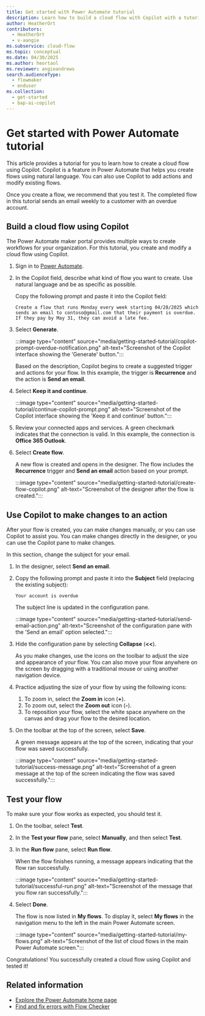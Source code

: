 ```yaml
---
title: Get started with Power Automate tutorial
description: Learn how to build a cloud flow with Copilot with a tutorial.
author: HeatherOrt
contributors:
  - HeatherOrt
  - v-aangie
ms.subservice: cloud-flow
ms.topic: conceptual
ms.date: 04/30/2025
ms.author: heortaol
ms.reviewer: angieandrews
search.audienceType:
  - flowmaker
  - enduser
ms.collection:
  - get-started
  - bap-ai-copilot
---
```


# Get started with Power Automate tutorial

This article provides a tutorial for you to learn how to create a cloud flow using Copilot. Copilot is a feature in Power Automate that helps you create flows using natural language. You can also use Copilot to add actions and modify existing flows.

Once you create a flow, we recommend that you test it. The completed flow in this tutorial sends an email weekly to a customer with an overdue account.

## Build a cloud flow using Copilot

The Power Automate maker portal provides multiple ways to create workflows for your organization. For this tutorial, you create and modify a cloud flow using Copilot.

1. Sign in to [Power Automate](https://make.powerautomate.com).

1. In the Copilot field, describe what kind of flow you want to create. Use natural language and be as specific as possible.

   Copy the following prompt and paste it into the Copilot field:

   ```copilot-prompt
   Create a flow that runs Monday every week starting 04/28/2025 which sends an email to contoso@gmail.com that their payment is overdue. If they pay by May 31, they can avoid a late fee.
   ```

1. Select **Generate**.

   :::image type="content" source="media/getting-started-tutorial/copilot-prompt-overdue-notification.png" alt-text="Screenshot of the Copilot interface showing the 'Generate' button.":::

   Based on the description, Copilot begins to create a suggested trigger and actions for your flow. In this example, the trigger is **Recurrence** and the action is **Send an email**.

1. Select **Keep it and continue**.

   :::image type="content" source="media/getting-started-tutorial/continue-copilot-prompt.png" alt-text="Screenshot of the Copilot interface showing the 'Keep it and continue' button.":::

1. Review your connected apps and services. A green checkmark indicates that the connection is valid. In this  example, the connection is **Office 365 Outlook**.

1. Select **Create flow**.

   A new flow is created and opens in the designer. The flow includes the **Recurrence** trigger and **Send an email** action based on your prompt.

   :::image type="content" source="media/getting-started-tutorial/create-flow-copilot.png" alt-text="Screenshot of the designer after the flow is created.":::

## Use Copilot to make changes to an action

After your flow is created, you can make changes manually, or you can use Copilot to assist you. You can make changes directly in the designer, or you can use the Copilot pane to make changes.

In this section, change the subject for your email.

1. In the designer, select **Send an email**.
1. Copy the following prompt and paste it into the **Subject** field (replacing the existing subject):  

    ```copilot-prompt
    Your account is overdue
    ```

    The subject line is updated in the configuration pane.

    :::image type="content" source="media/getting-started-tutorial/send-email-action.png" alt-text="Screenshot of the configuration pane with the 'Send an email' option selected.":::

1. Hide the configuration pane by selecting **Collapse** (**<<**).

    As you make changes, use the icons on the toolbar to adjust the size and appearance of your flow. You can also move your flow anywhere on the screen by dragging with a traditional mouse or using another navigation device.

1. Practice adjusting the size of your flow by using the following icons:
    1. To zoom in, select the **Zoom in** icon (**+**).  
    1. To zoom out, select the **Zoom out** icon (**-**).  
    1. To reposition your flow, select the white space anywhere on the canvas and drag your flow to the desired location.  

1. On the toolbar at the top of the screen, select **Save**.

    A green message appears at the top of the screen, indicating that your flow was saved successfully.

    :::image type="content" source="media/getting-started-tutorial/success-message.png" alt-text="Screenshot of a green message at the top of the screen indicating the flow was saved successfully.":::

## Test your flow

To make sure your flow works as expected, you should test it.

1. On the toolbar, select **Test**.
1. In the **Test your flow** pane, select **Manually**, and then select **Test**.
1. In the **Run flow** pane, select **Run flow**.

    When the flow finishes running, a message appears indicating that the flow ran successfully.

    :::image type="content" source="media/getting-started-tutorial/successful-run.png" alt-text="Screenshot of the message that you flow ran successfully.":::

1. Select **Done**.

    The flow is now listed in **My flows**. To display it, select **My flows** in the navigation menu to the left in the main Power Automate screen.

    :::image type="content" source="media/getting-started-tutorial/my-flows.png" alt-text="Screenshot of the list of cloud flows in the main Power Automate screen.":::

Congratulations! You successfully created a cloud flow using Copilot and tested it!

## Related information

- [Explore the Power Automate home page](getting-started.md)  
- [Find and fix errors with Flow Checker](error-checker.md)